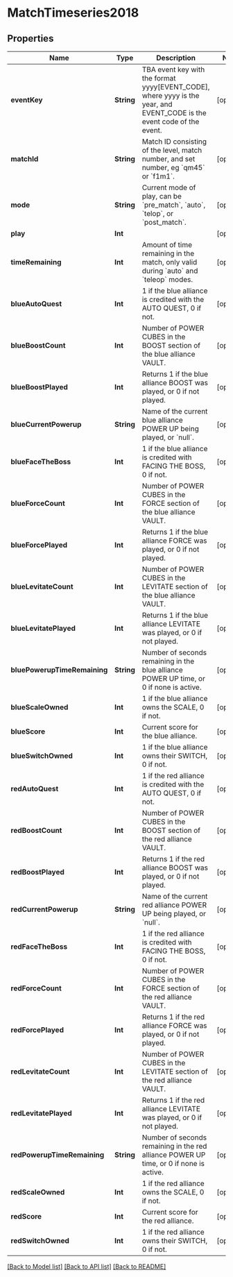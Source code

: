# MatchTimeseries2018

## Properties
Name | Type | Description | Notes
------------ | ------------- | ------------- | -------------
**eventKey** | **String** | TBA event key with the format yyyy[EVENT_CODE], where yyyy is the year, and EVENT_CODE is the event code of the event. | [optional] 
**matchId** | **String** | Match ID consisting of the level, match number, and set number, eg &#x60;qm45&#x60; or &#x60;f1m1&#x60;. | [optional] 
**mode** | **String** | Current mode of play, can be &#x60;pre_match&#x60;, &#x60;auto&#x60;, &#x60;telop&#x60;, or &#x60;post_match&#x60;. | [optional] 
**play** | **Int** |  | [optional] 
**timeRemaining** | **Int** | Amount of time remaining in the match, only valid during &#x60;auto&#x60; and &#x60;teleop&#x60; modes. | [optional] 
**blueAutoQuest** | **Int** | 1 if the blue alliance is credited with the AUTO QUEST, 0 if not. | [optional] 
**blueBoostCount** | **Int** | Number of POWER CUBES in the BOOST section of the blue alliance VAULT. | [optional] 
**blueBoostPlayed** | **Int** | Returns 1 if the blue alliance BOOST was played, or 0 if not played. | [optional] 
**blueCurrentPowerup** | **String** | Name of the current blue alliance POWER UP being played, or &#x60;null&#x60;. | [optional] 
**blueFaceTheBoss** | **Int** | 1 if the blue alliance is credited with FACING THE BOSS, 0 if not. | [optional] 
**blueForceCount** | **Int** | Number of POWER CUBES in the FORCE section of the blue alliance VAULT. | [optional] 
**blueForcePlayed** | **Int** | Returns 1 if the blue alliance FORCE was played, or 0 if not played. | [optional] 
**blueLevitateCount** | **Int** | Number of POWER CUBES in the LEVITATE section of the blue alliance VAULT. | [optional] 
**blueLevitatePlayed** | **Int** | Returns 1 if the blue alliance LEVITATE was played, or 0 if not played. | [optional] 
**bluePowerupTimeRemaining** | **String** | Number of seconds remaining in the blue alliance POWER UP time, or 0 if none is active. | [optional] 
**blueScaleOwned** | **Int** | 1 if the blue alliance owns the SCALE, 0 if not. | [optional] 
**blueScore** | **Int** | Current score for the blue alliance. | [optional] 
**blueSwitchOwned** | **Int** | 1 if the blue alliance owns their SWITCH, 0 if not. | [optional] 
**redAutoQuest** | **Int** | 1 if the red alliance is credited with the AUTO QUEST, 0 if not. | [optional] 
**redBoostCount** | **Int** | Number of POWER CUBES in the BOOST section of the red alliance VAULT. | [optional] 
**redBoostPlayed** | **Int** | Returns 1 if the red alliance BOOST was played, or 0 if not played. | [optional] 
**redCurrentPowerup** | **String** | Name of the current red alliance POWER UP being played, or &#x60;null&#x60;. | [optional] 
**redFaceTheBoss** | **Int** | 1 if the red alliance is credited with FACING THE BOSS, 0 if not. | [optional] 
**redForceCount** | **Int** | Number of POWER CUBES in the FORCE section of the red alliance VAULT. | [optional] 
**redForcePlayed** | **Int** | Returns 1 if the red alliance FORCE was played, or 0 if not played. | [optional] 
**redLevitateCount** | **Int** | Number of POWER CUBES in the LEVITATE section of the red alliance VAULT. | [optional] 
**redLevitatePlayed** | **Int** | Returns 1 if the red alliance LEVITATE was played, or 0 if not played. | [optional] 
**redPowerupTimeRemaining** | **String** | Number of seconds remaining in the red alliance POWER UP time, or 0 if none is active. | [optional] 
**redScaleOwned** | **Int** | 1 if the red alliance owns the SCALE, 0 if not. | [optional] 
**redScore** | **Int** | Current score for the red alliance. | [optional] 
**redSwitchOwned** | **Int** | 1 if the red alliance owns their SWITCH, 0 if not. | [optional] 

[[Back to Model list]](../README.md#documentation-for-models) [[Back to API list]](../README.md#documentation-for-api-endpoints) [[Back to README]](../README.md)


